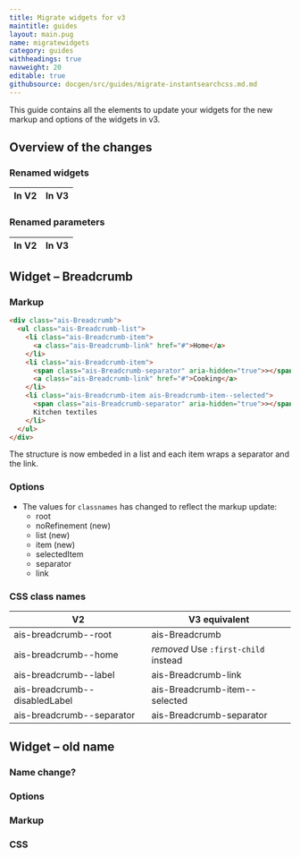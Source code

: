 ```yaml
---
title: Migrate widgets for v3
maintitle: guides
layout: main.pug
name: migratewidgets
category: guides
withheadings: true
navweight: 20
editable: true
githubsource: docgen/src/guides/migrate-instantsearchcss.md.md
---
```


This guide contains all the elements to update your widgets for the new markup and options of the widgets
in v3.

## Overview of the changes

### Renamed widgets

| In V2 | In V3 |
| ----- | ----- |


### Renamed parameters

| In V2 | In V3 |
| ----- | ----- |


## Widget – Breadcrumb

### Markup

```html
<div class="ais-Breadcrumb">
  <ul class="ais-Breadcrumb-list">
    <li class="ais-Breadcrumb-item">
      <a class="ais-Breadcrumb-link" href="#">Home</a>
    </li>
    <li class="ais-Breadcrumb-item">
      <span class="ais-Breadcrumb-separator" aria-hidden="true">></span>
      <a class="ais-Breadcrumb-link" href="#">Cooking</a>
    </li>
    <li class="ais-Breadcrumb-item ais-Breadcrumb-item--selected">
      <span class="ais-Breadcrumb-separator" aria-hidden="true">></span>
      Kitchen textiles
    </li>
  </ul>
</div>
```

The structure is now embeded in a list and each item wraps a separator and the link.

### Options

* The values for `classnames` has changed to reflect the markup update:
  * root
  * noRefinement (new)
  * list (new)
  * item (new)
  * selectedItem
  * separator
  * link

### CSS class names

| V2                            | V3 equivalent                        |
| ----------------------------- | ------------------------------------ |
| ais-breadcrumb--root          | ais-Breadcrumb                       |
| ais-breadcrumb--home          | _removed_ Use `:first-child` instead |
| ais-breadcrumb--label         | ais-Breadcrumb-link                  |
| ais-breadcrumb--disabledLabel | ais-Breadcrumb-item--selected        |
| ais-breadcrumb--separator     | ais-Breadcrumb-separator             |

<!-- Template -->

## Widget – old name

### Name change?

### Options

### Markup

### CSS
